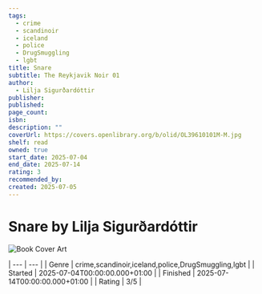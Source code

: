 ```yaml
---
tags:
  - crime
  - scandinoir
  - iceland
  - police
  - DrugSmuggling
  - lgbt
title: Snare
subtitle: The Reykjavik Noir 01
author:
  - Lilja Sigurðardóttir
publisher: 
published: 
page_count: 
isbn: 
description: ""
coverUrl: https://covers.openlibrary.org/b/olid/OL39610101M-M.jpg
shelf: read
owned: true
start_date: 2025-07-04
end_date: 2025-07-14
rating: 3
recommended_by: 
created: 2025-07-05
---
```


# Snare by Lilja Sigurðardóttir

![Book Cover Art](https://covers.openlibrary.org/b/olid/OL39610101M-M.jpg)


| --- | --- |
| Genre | crime,scandinoir,iceland,police,DrugSmuggling,lgbt |
| Started | 2025-07-04T00:00:00.000+01:00 |
| Finished | 2025-07-14T00:00:00.000+01:00 |
| Rating | 3/5 |

